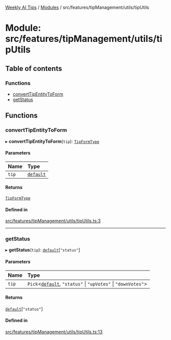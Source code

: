 [Weekly AI Tips](../README.md) / [Modules](../modules.md) / src/features/tipManagement/utils/tipUtils

# Module: src/features/tipManagement/utils/tipUtils

## Table of contents

### Functions

- [convertTipEntityToForm](src_features_tipManagement_utils_tipUtils.md#converttipentitytoform)
- [getStatus](src_features_tipManagement_utils_tipUtils.md#getstatus)

## Functions

### convertTipEntityToForm

▸ **convertTipEntityToForm**(`tip`): [`TipFormType`](src_features_tipManagement_types_TipEntity.md#tipformtype)

#### Parameters

| Name | Type |
| :------ | :------ |
| `tip` | [`default`](../interfaces/src_features_tipManagement_types_TipEntity.default.md) |

#### Returns

[`TipFormType`](src_features_tipManagement_types_TipEntity.md#tipformtype)

#### Defined in

[src/features/tipManagement/utils/tipUtils.ts:3](https://github.com/alexsoyes/weekly-ai-tips/blob/b51216ee36bb903ccd72a472afbc8e01da2cc631/src/features/tipManagement/utils/tipUtils.ts#L3)

___

### getStatus

▸ **getStatus**(`tip`): [`default`](../interfaces/src_features_tipManagement_types_TipEntity.default.md)[``"status"``]

#### Parameters

| Name | Type |
| :------ | :------ |
| `tip` | `Pick`\<[`default`](../interfaces/src_features_tipManagement_types_TipEntity.default.md), ``"status"`` \| ``"upVotes"`` \| ``"downVotes"``\> |

#### Returns

[`default`](../interfaces/src_features_tipManagement_types_TipEntity.default.md)[``"status"``]

#### Defined in

[src/features/tipManagement/utils/tipUtils.ts:13](https://github.com/alexsoyes/weekly-ai-tips/blob/b51216ee36bb903ccd72a472afbc8e01da2cc631/src/features/tipManagement/utils/tipUtils.ts#L13)
